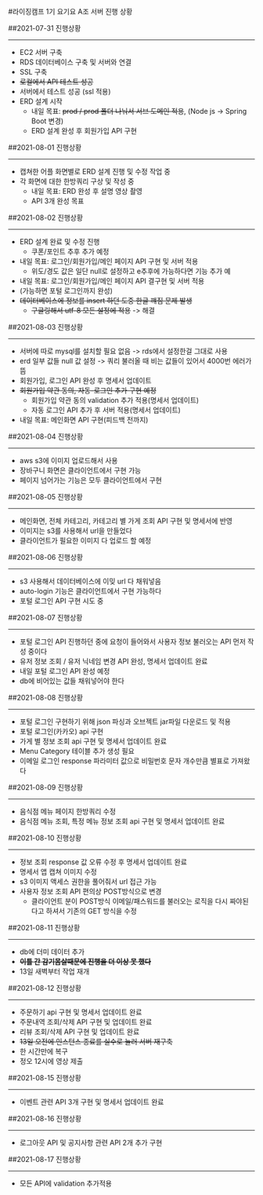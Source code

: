#라이징캠프 1기 요기요 A조 서버 진행 상황

##2021-07-31 진행상황

---
- EC2 서버 구축
- RDS 데이터베이스 구축 및 서버와 연결
- SSL 구축
- ~~로컬에서 API 테스트 성공~~
- 서버에서 테스트 성공 (ssl 적용)
- ERD 설계 시작
  - 내일 목표: ~~prod / prod 폴더 나눠서 서브 도메인 적용~~, (Node js -> Spring Boot 변경)
  - ERD 설계 완성 후 회원가입 API 구현

##2021-08-01 진행상황

---
- 캡쳐한 어플 화면별로 ERD 설계 진행 및 수정 작업 중
- 각 화면에 대한 한방쿼리 구상 및 작성 중
  - 내일 목표: ERD 완성 후 설명 영상 촬영
  - API 3개 완성 목표

##2021-08-02 진행상황

---
- ERD 설계 완료 및 수정 진행
  - 쿠폰/포인트 추후 추가 예정
- 내일 목표: 로그인/회원가입/메인 페이지 API 구현 및 서버 적용
  - 위도/경도 값은 일단 null로 설정하고 e추후에 가능하다면 기능 추가 예
- 내일 목표: 로그인/회원가입/메인 페이지 API 결구현 및 서버 적용
- (가능하면 포털 로그인까지 완성)
- ~~데이터베이스에 정보를 insert 하던 도중 한글 꺠짐 문제 발생~~
  - ~~구글링해서 utf-8 모든 설정에 적용~~ -> 해결
  
##2021-08-03 진행상황

---
- 서버에 따로 mysql를 설치할 필요 없음 -> rds에서 설정한걸 그대로 사용
- erd 일부 값들 null 값 설정 -> 쿼리 불러올 때 비는 값들이 있어서 4000번 에러가 뜸
- 회원가입, 로그인 API 완성 후 명세서 업데이트
- ~~회원가입 약관 동의, 자동-로그인 추가 구현 예정~~
  - 회원가입 약관 동의 validation 추가 적용(명세서 업데이트)
  - 자동 로그인 API 추가 후 서버 적용(명세서 업데이트)
- 내일 목표: 메인화면 API 구현(피드백 전까지) 

##2021-08-04 진행상황

---
- aws s3에 이미지 업로드해서 사용
- 장바구니 화면은 클라이언트에서 구현 가능 
- 페이지 넘어가는 기능은 모두 클라이언트에서 구현

##2021-08-05 진행상황

---
- 메인화면, 전체 카테고리, 카테고리 별 가게 조회 API 구현 및 명세서에 반영
- 이미지는 s3를 사용해서 url을 만들었다
- 클라이언트가 필요한 이미지 다 업로드 할 예정

##2021-08-06 진행상황

---
- s3 사용해서 데이터베이스에 이밎 url 다 채워넣음
- auto-login 기능은 클라이언트에서 구현 가능하다
- 포털 로그인 API 구현 시도 중

##2021-08-07 진행상황

---
- 포털 로그인 API 진행하던 중에 요청이 들어와서 사용자 정보 불러오는 API 먼저 작성 중이다
- 유저 정보 조회 / 유저 닉네임 변경 API 완성, 명세서 업데이트 완료
- 내일 포털 로그인 API 완성 예정
- db에 비어있는 값들 채워넣어야 한다

##2021-08-08 진행상황

---
- 포털 로그인 구현하기 위해 json 파싱과 오브젝트 jar파일 다운로드 및 적용
- 포털 로그인(카카오) api 구현
- 가게 별 정보 조회 api 구현 및 명세서 업데이트 완료
- Menu Category 테이블 추가 생성 필요
- 이메일 로그인 response 파라미터 값으로 비밀번호 문자 개수만큼 별표로 가져왔다

##2021-08-09 진행상황

---
- 음식점 메뉴 페이지 한방쿼리 수정
- 음식점 메뉴 조회, 특정 메뉴 정보 조회 api 구현 및 명세서 업데이트 완료

##2021-08-10 진행상황

---
- 정보 조회 response 값 오류 수정 후 명세서 업데이트 완료
- 명세서 앱 캡쳐 이미지 수정
- s3 이미지 액세스 권한을 풀어줘서 url 접근 가능
- 사용자 정보 조회 API 편의상 POST방식으로 변경
  - 클라이언트 분이 POST방식 이메일/패스워드를 불러오는 로직을 다시 짜야된다고 하셔서 기존의 GET 방식을 수정

##2021-08-11 진행상황

---
- db에 더미 데이터 추가
- ~~**이틀 간 감기몸살때문에 진행을 더 이상 못 했다**~~
- 13일 새벽부터 작업 재개

##2021-08-12 진행상황

---
- 주문하기 api 구현 및 명세서 업데이트 완료
- 주문내역 조회/삭제 API 구현 및 업데이트 완료
- 리뷰 조회/삭제 API 구현 및 업데이트 완료
- ~~13일 오전에 인스턴스 종료를 실수로 눌러 서버 재구축~~
- 한 시간만에 복구
- 정오 12시에 영상 제출

##2021-08-15 진행상황

---
- 이벤트 관련 API 3개 구현 및 명세서 업데이트 완료

##2021-08-16 진행상황

---
- 로그아웃 API 및 공지사항 관련 API 2개 추가 구현

##2021-08-17 진행상황

---
- 모든 API에 validation 추가적용


